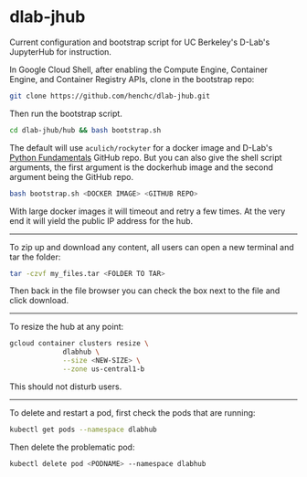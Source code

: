 # dlab-jhub

Current configuration and bootstrap script for UC Berkeley's D-Lab's JupyterHub for instruction.

In Google Cloud Shell, after enabling the Compute Engine, Container Engine, and Container Registry APIs, clone in the bootstrap repo:

```bash
git clone https://github.com/henchc/dlab-jhub.git
```

Then run the bootstrap script.

```bash
cd dlab-jhub/hub && bash bootstrap.sh
```

The default will use `aculich/rockyter` for a docker image and D-Lab's [Python Fundamentals](https://github.com/dlab-berkeley/programming-fundamentals) GitHub repo. But you can also give the shell script arguments, the first argument is the dockerhub image and the second argument being the GitHub repo.

```bash
bash bootstrap.sh <DOCKER IMAGE> <GITHUB REPO>
```

With large docker images it will timeout and retry a few times. At the very end it will yield the public IP address for the hub.

---

To zip up and download any content, all users can open a new terminal and tar the folder:

```bash
tar -czvf my_files.tar <FOLDER TO TAR>
```

Then back in the file browser you can check the box next to the file and click download.

---

To resize the hub at any point:

```bash
gcloud container clusters resize \
             dlabhub \
             --size <NEW-SIZE> \
             --zone us-central1-b
```

This should not disturb users.

---

To delete and restart a pod, first check the pods that are running:

```bash
kubectl get pods --namespace dlabhub
```
Then delete the problematic pod:

```bash
kubectl delete pod <PODNAME> --namespace dlabhub
```
